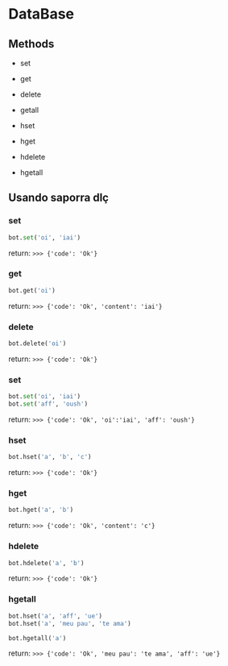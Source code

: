 # DataBase

## Methods

* set
* get
* delete
* getall

* hset
* hget
* hdelete
* hgetall

## Usando saporra dlç

### set

```python
bot.set('oi', 'iai')
```

return: `>>> {'code': 'Ok'}`

### get

```python
bot.get('oi')
```

return: `>>> {'code': 'Ok', 'content': 'iai'}`

### delete

```python
bot.delete('oi')
```

return: `>>> {'code': 'Ok'}`

### set

```python
bot.set('oi', 'iai')
bot.set('aff', 'oush')

```

return: `>>> {'code': 'Ok', 'oi':'iai', 'aff': 'oush'}`

### hset

```python
bot.hset('a', 'b', 'c')
```

return: `>>> {'code': 'Ok'}`

### hget

```python
bot.hget('a', 'b')
```

return: `>>> {'code': 'Ok', 'content': 'c'}`

### hdelete

```python
bot.hdelete('a', 'b')
```

return: `>>> {'code': 'Ok'}`

### hgetall

```python
bot.hset('a', 'aff', 'ue')
bot.hset('a', 'meu pau', 'te ama')

bot.hgetall('a')
```

return: `>>> {'code': 'Ok', 'meu pau': 'te ama', 'aff': 'ue'}`
